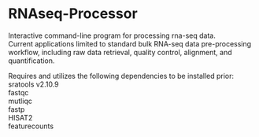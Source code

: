 # RNAseq-Processor

Interactive command-line program for processing rna-seq data. <br/>
Current applications limited to standard bulk RNA-seq data pre-processing workflow, including raw data retrieval, quality control, alignment, and quantification.<br/>

Requires and utilizes the following dependencies to be installed prior: <br/>
sratools v2.10.9 <br/>
fastqc <br/>
mutliqc <br/>
fastp <br/>
HISAT2 <br/>
featurecounts
